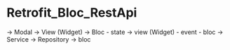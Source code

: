 # Retrofit_Bloc_RestApi

-> Modal
-> View (Widget)
-> Bloc 
     - state -> view (Widget)
     - event
     - bloc
-> Service
-> Repository 
            -> bloc 
                  
